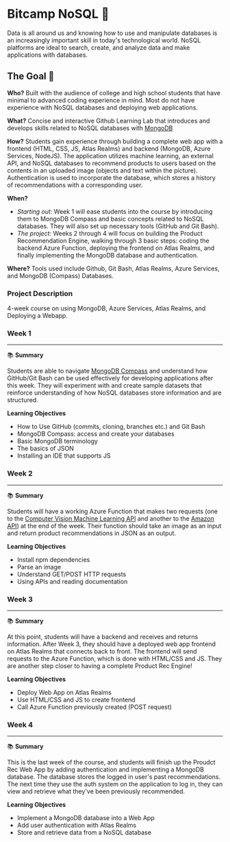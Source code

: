 # Bitcamp NoSQL :leaves:

Data is all around us and knowing how to use and manipulate databases is an increasingly important skill in today's technological world. NoSQL platforms are ideal to search, create, and analyze data and make applications with databases.

## The Goal 🥅
**Who?** Built with the audience of college and high school students that have minimal to advanced coding experience in mind. Most do not have experience with NoSQL databases and deploying web applications.

**What?** Concise and interactive Github Learning Lab that introduces and develops skills related to NoSQL databases with [MongoDB](https://www.mongodb.com/)

**How?** Students gain experience through building a complete web app with a frontend (HTML, CSS, JS, Atlas Realms) and backend (MongoDB, Azure Services, NodeJS). The application utilizes machine learning, an external API, and NoSQL databases to recommend products to users based on the contents in an uploaded image (objects and text within the picture). Authentication is used to incorporate the database, which stores a history of recommendations with a corresponding user.

**When?** 
* *Starting out:* Week 1 will ease students into the course by introducing them to MongoDB Compass and basic concepts related to NoSQL databases. They will also set up necessary tools (GitHub and Git Bash).
* *The project:* Weeks 2 through 4 will focus on building the Product Recommendation Engine, walking through 3 basic steps: coding the backend Azure Function, deploying the frontend on Atlas Realms, and finally implementing the MongoDB database and authentication.

**Where?** Tools used include Github, Git Bash, Atlas Realms, Azure Services, and MongoDB (Compass) Databases.

### Project Description
4-week course on using MongoDB, Azure Services, Atlas Realms, and Deploying a Webapp.

### **Week 1**
***

📚 **Summary**

Students are able to navigate [MongoDB Compass](https://www.mongodb.com/products/compass) and understand how GitHub/Git Bash can be used effectively for developing applications after this week. They will experiment with and create sample datasets that reinforce understanding of how NoSQL databases store information and are structured.

**Learning Objectives**
* How to Use GitHub (commits, cloning, branches etc.) and Git Bash
* MongoDB Compass: access and create your databases
* Basic MongoDB terminology
* The basics of JSON
* Installing an IDE that supports JS

### **Week 2**
***

📚 **Summary**

Students will have a working Azure Function that makes two requests (one to the [Computer Vision Machine Learning API](https://azure.microsoft.com/en-us/services/cognitive-services/computer-vision/) and another to the [Amazon API](https://www.notion.so/Using-Machine-Learning-APIs-to-Help-Users-Find-Product-Recommendations-af7bdca92f1f424298631a4d4e5cedb5#4c80144a670f4c2f8551e90a0cf9314a)) at the end of the week. Their function should take an image as an input and return product recommendations in JSON as an output.

**Learning Objectives**

* Install npm dependencies
* Parse an image
* Understand GET/POST HTTP requests
* Using APIs and reading documentation

### **Week 3**
***

:books: **Summary**

At this point, students will have a backend and receives and returns information. After Week 3, they should have a deployed web app frontend on Atlas Realms that connects back to front. The frontend will send requests to the Azure Function, which is done with HTML/CSS and JS. They are another step closer to having a complete Product Rec Engine!

**Learning Objectives**

* Deploy Web App on Atlas Realms
* Use HTML/CSS and JS to create frontend
* Call Azure Function previously created (POST request)

### **Week 4**
***

:books: **Summary**

This is the last week of the course, and students will finish up the Proudct Rec Web App by adding authentication and implementing a MongoDB database. The database stores the logged in user's past recommendations. The next time they use the auth system on the application to log in, they can view and retrieve what they've been previously recommended.

**Learning Objectives**

* Implement a MongoDB database into a Web App
* Add user authentication with Atlas Realms
* Store and retrieve data from a NoSQL database

